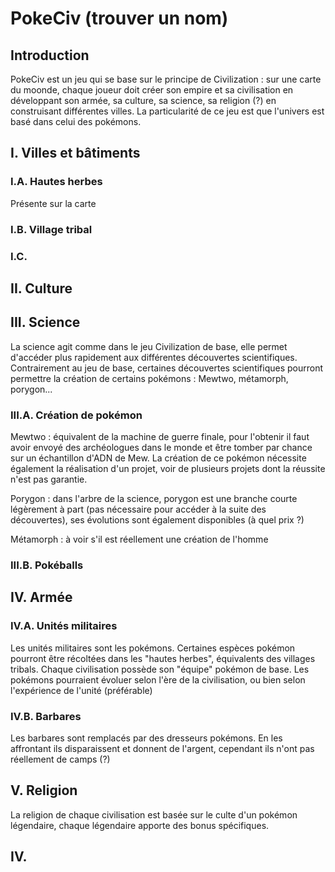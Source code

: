 # PokeCiv (trouver un nom)

## Introduction

 PokeCiv est un jeu qui se base sur le principe de Civilization : sur une carte du moonde, chaque joueur doit créer son empire et sa civilisation en développant son armée, sa culture, sa science, sa religion (?) en construisant différentes villes.
 La particularité de ce jeu est que l'univers est basé dans celui des pokémons.

## I. Villes et bâtiments

### I.A. Hautes herbes

Présente sur la carte

### I.B. Village tribal

### I.C. 

## II. Culture

## III. Science

La science agit comme dans le jeu Civilization de base, elle permet d'accéder plus rapidement aux différentes découvertes scientifiques. 
Contrairement au jeu de base, certaines découvertes scientifiques pourront permettre la création de certains pokémons : Mewtwo, métamorph, porygon...

### III.A. Création de pokémon

Mewtwo : équivalent de la machine de guerre finale, pour l'obtenir il faut avoir envoyé des archéologues dans le monde et être tomber par chance sur un échantillon d'ADN de Mew. La création de ce pokémon nécessite également la réalisation d'un projet, voir de plusieurs projets dont la réussite n'est pas garantie.

Porygon : dans l'arbre de la science, porygon est une branche courte légèrement à part (pas nécessaire pour accéder à la suite des découvertes), ses évolutions sont également disponibles (à quel prix ?)

Métamorph : à voir s'il est réellement une création de l'homme

### III.B. Pokéballs

## IV. Armée

### IV.A. Unités militaires

Les unités militaires sont les pokémons. Certaines espèces pokémon pourront être récoltées dans les "hautes herbes", équivalents des villages tribals.
Chaque civilisation possède son "équipe" pokémon de base. 
Les pokémons pourraient évoluer selon l'ère de la civilisation, ou bien selon l'expérience de l'unité (préférable)

### IV.B. Barbares

Les barbares sont remplacés par des dresseurs pokémons. En les affrontant ils disparaissent et donnent de l'argent, cependant ils n'ont pas réellement de camps (?)

## V. Religion

La religion de chaque civilisation est basée sur le culte d'un pokémon légendaire, chaque légendaire apporte des bonus spécifiques.

## IV. 